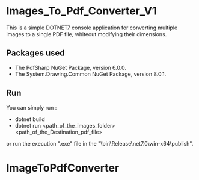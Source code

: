 # Images_To_Pdf_Converter_V1

This is a simple DOTNET7 console application for converting multiple images to a single PDF file, whiteout modifying their dimensions.

## Packages used

* The PdfSharp NuGet Package, version 6.0.0.
* The System.Drawing.Common NuGet Package, version 8.0.1.

## Run 

You can simply run :

-   dotnet build
-   dotnet run <path_of_the_images_folder> <path_of_the_Destination_pdf_file>

or run the execution ".exe" file in the "\bin\Release\net7.0\win-x64\publish".
# ImageToPdfConverter

